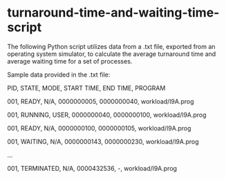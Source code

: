 # turnaround-time-and-waiting-time-script

The following Python script utilizes data from a .txt file, exported from an operating system simulator, to calculate the average turnaround time and average waiting time for a set of processes.

Sample data provided in the .txt file:

PID, STATE, MODE, START TIME, END TIME, PROGRAM

001, READY, N/A, 0000000005, 0000000040, workload/l9A.prog

001, RUNNING, USER, 0000000040, 0000000100, workload/l9A.prog

001, READY, N/A, 0000000100, 0000000105, workload/l9A.prog

001, WAITING, N/A, 0000000143, 0000000230, workload/l9A.prog

...

001, TERMINATED, N/A, 0000432536, -, workload/l9A.prog
